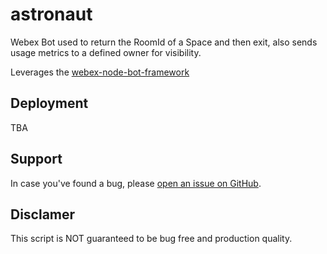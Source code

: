 # astronaut

Webex Bot used to return the RoomId of a Space and then exit, also sends usage metrics to a defined owner for visibility.

Leverages the [webex-node-bot-framework](https://github.com/WebexSamples/webex-node-bot-framework)

## Deployment

TBA

## Support

In case you've found a bug, please [open an issue on GitHub](../../issues).

## Disclamer

This script is NOT guaranteed to be bug free and production quality.